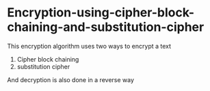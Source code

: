 # Encryption-using-cipher-block-chaining-and-substitution-cipher
This encryption algorithm uses two ways to encrypt a text
1. Cipher block chaining 
2. substitution cipher

And decryption is also done in a reverse way
